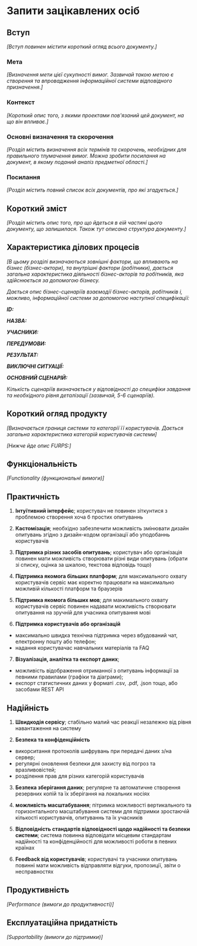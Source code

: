 # Запити зацікавлених осіб

## Вступ

*[Вступ повинен містити короткий огляд всього документу.]*

### Мета 

*[Визначення мети цієї сукупності вимог. Зазвичай такою метою є створення та впровадження 
 інформаційної системи відповідного призначення.]*

### Контекст

*[Короткий опис того, з якими проектами пов'язаний цей документ, на що він впливає.]*


### Основні визначення та скорочення

*[Розділ містить визначення всіх термінів та скорочень, необхідних для правильного
тлумачення вимог. Можна зробити посилання на документ, в якому поданий аналіз предметної області.]*


### Посилання

*[Розділ містить повний список всіх документів, про які згадується.]*


## Короткий зміст

*[Розділ містить опис того, про що йдеться в еій частині цього документу, що залишилася. 
Також тут описана структура документу.]*

## Характеристика ділових процесів

*[В цьому розділі визначаються зовнішні фактори, що впливають на бізнес (бізнес-актори), 
та внутрішні фактори (робітники), дається загальна характеристика діяльності бізнес-акторів 
та робітників, яка здійснюється за допомогою бізнесу.*

*Дається опис бізнес-сценаріїв взаємодії бізнес-акторів, робітників і, можливо, інформаційної системи за допомогою наступної
специфікації:*

   
***ID:***
    
***НАЗВА:***
    
***УЧАСНИКИ:***

***ПЕРЕДУМОВИ:***

***РЕЗУЛЬТАТ:***

***ВИКЛЮЧНІ СИТУАЦІЇ:***

***ОСНОВНИЙ СЦЕНАРІЙ:***

*Кількість сценаріїв визначається у відповідності до специфіки завдання та необхідного 
рівня деталізації (зазвичай, 5-6 сценаріїв).*

## Короткий огляд продукту

*[Визначається границя системи та категорії її користувачів. Дається загальна характеристика категорій користувачів
системи]*

*[Нижче йде опис FURPS:]*


## Функціональність

*[Functionality (функциональні вимоги)]*

## Практичність

1. **Інтуїтивний інтерфейс**; користувач не повинен зіткунтися з проблемою створення хоча б простих опитуваннь

2. **Кастомізація**; необхідно забезпечити можливість змінювати дизайн опитувань згідно з дизайн-кодом організації або уподобаннь користувачів

3. **Підтримка різних засобів опитувань**; користувач або організація повинен мати можливість створювати різні види опитувань (обрати зі списку, оцінка за шкалою, текстова відповідь тощо)

4. **Підтримка якомога більших платформ**; для максимального охвату користувачів сервіс має коректно працювати на максимально можливій кількості платформ та браузерів

5. **Підтримка якомога більших мов**; для макимального охвату користувачів сервіс повинен надавати можливість створювати опитування на зручній для учасника опитування мові

6. **Підтримка користувачів або організацій** 
- максимально швидка технічна підтримка через вбудований чат, електронну пошту або телефон; 
- надання користувачас навчальних матеріалів та FAQ

7. **Візуалізація, аналітка та експорт даних**; 
- можливість відображення отриманної з опитувань інформації за певними правилами (графіки та діаграми); 
- експорт статистичних даних у форматі .csv, .pdf, .json тощо, або засобами REST API

## Надійність

1. **Швидкодія сервісу**; стабільно малий час реакції незалежно від рівня навантаження на систему

2. **Безпека та конфіденційність** 
- викорситання протоколів шифрувань при передачі даних з/на сервер; 
- регулярні оновлення безпеки для захисту від погроз та вразливовістей;
- розділення прав для різних категорій користувачів

3. **Безпека зберігання даних**; регулярне та автоматичне створення резервних копій та їх зберігання на локальних носіях

4. **можливість масштабування**; пітримка можливості вертикального та горизонтального масштабування системи для підтримки зростаючій кількості користувачів, опитуваннь та їх учасників

5. **Відповідність стандартів відповідності щодо надійності та безпеки системи**; система повинна відповідати місцевим стандартам надійності та конфіденційності для можливості роботи в певних країнах

6. **Feedback від користувачів**; користувачі та учасники опитувань повинні мати можливість відправляти відгуки, пропозиції, звіти о несправностях

## Продуктивність

*[Performance (вимоги до продуктивності)]*

## Експлуатаційна придатність

*[Supportability (вимоги до підтримки)]*
